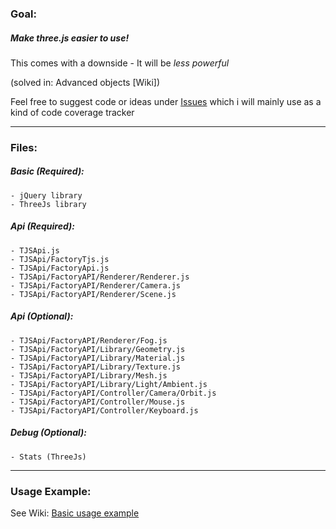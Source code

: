 ### Goal:

##### Make __three.js__ *easier to use!*

This comes with a downside - It will be *less powerful*

(solved in: Advanced objects [Wiki])

Feel free to suggest code or ideas under [Issues](https://github.com/DerDu/ThreeJsApi/issues) which i will mainly use as a kind of code coverage tracker

----

### Files:

##### Basic (Required):

	- jQuery library
	- ThreeJs library

##### Api (Required):

	- TJSApi.js
	- TJSApi/FactoryTjs.js
	- TJSApi/FactoryApi.js
	- TJSApi/FactoryAPI/Renderer/Renderer.js
	- TJSApi/FactoryAPI/Renderer/Camera.js
	- TJSApi/FactoryAPI/Renderer/Scene.js

##### Api (Optional):

	- TJSApi/FactoryAPI/Renderer/Fog.js
	- TJSApi/FactoryAPI/Library/Geometry.js
	- TJSApi/FactoryAPI/Library/Material.js
	- TJSApi/FactoryAPI/Library/Texture.js
	- TJSApi/FactoryAPI/Library/Mesh.js
	- TJSApi/FactoryAPI/Library/Light/Ambient.js
	- TJSApi/FactoryAPI/Controller/Camera/Orbit.js
	- TJSApi/FactoryAPI/Controller/Mouse.js
	- TJSApi/FactoryAPI/Controller/Keyboard.js

##### Debug (Optional):

	- Stats (ThreeJs)

----

### Usage Example:

See Wiki: [Basic usage example](https://github.com/DerDu/ThreeJsApi/wiki/Basic-usage-example)
